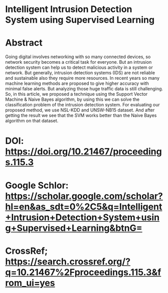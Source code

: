 # Intelligent Intrusion Detection System using Supervised Learning

# Abstract
Going digital involves networking with so many connected devices, so network security becomes a critical task for everyone. But an intrusion detection system can help us to detect malicious activity in a system or network. But generally, intrusion detection systems (IDS) are not reliable and sustainable also they require more resources. In recent years so many machine learning methods are proposed to give higher accuracy with minimal false alerts. But analyzing those huge traffic data is still challenging. So, in this article, we proposed a technique using the Support Vector Machine & Naive Bayes algorithm, by using this we can solve the classification problem of the intrusion detection system. For evaluating our proposed method, we use NSL-KDD and UNSW-NB15 dataset. And after getting the result we see that the SVM works better than the Naive Bayes algorithm on that dataset.


# DOI:  https://doi.org/10.21467/proceedings.115.3

# Google Schlor: https://scholar.google.com/scholar?hl=en&as_sdt=0%2C5&q=Intelligent+Intrusion+Detection+System+using+Supervised+Learning&btnG=

# CrossRef; https://search.crossref.org/?q=10.21467%2Fproceedings.115.3&from_ui=yes
